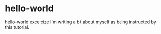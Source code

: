 # hello-world
hello-world excercize 
I'm writing a bit about myself as being instructed by this tutorial. 
